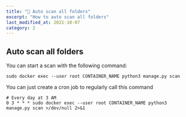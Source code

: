 ```yaml
---
title: "🤖 Auto scan all folders"
excerpt: "How to auto scan all folders"
last_modified_at: 2021-10-07
category: 2
---
```


## Auto scan all folders

You can start a scan with the following command:

```
sudo docker exec --user root CONTAINER_NAME python3 manage.py scan
```

You can just create a cron job to regularly call this command

```
# Every day at 3 AM
0 3 * * * sudo docker exec --user root CONTAINER_NAME python3 manage.py scan >/dev/null 2>&1
```
